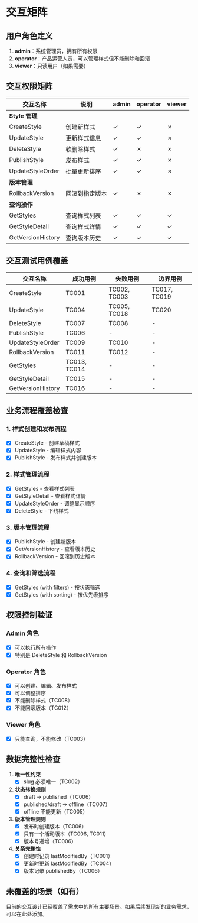 # 交互矩阵

## 用户角色定义

1. **admin**：系统管理员，拥有所有权限
2. **operator**：产品运营人员，可以管理样式但不能删除和回滚
3. **viewer**：只读用户（如果需要）

## 交互权限矩阵

| 交互名称 | 说明 | admin | operator | viewer |
|---------|------|-------|----------|--------|
| **Style 管理** |
| CreateStyle | 创建新样式 | ✓ | ✓ | ✗ |
| UpdateStyle | 更新样式信息 | ✓ | ✓ | ✗ |
| DeleteStyle | 软删除样式 | ✓ | ✗ | ✗ |
| PublishStyle | 发布样式 | ✓ | ✓ | ✗ |
| UpdateStyleOrder | 批量更新排序 | ✓ | ✓ | ✗ |
| **版本管理** |
| RollbackVersion | 回滚到指定版本 | ✓ | ✗ | ✗ |
| **查询操作** |
| GetStyles | 查询样式列表 | ✓ | ✓ | ✓ |
| GetStyleDetail | 查询样式详情 | ✓ | ✓ | ✓ |
| GetVersionHistory | 查询版本历史 | ✓ | ✓ | ✓ |

## 交互测试用例覆盖

| 交互名称 | 成功用例 | 失败用例 | 边界用例 |
|---------|---------|---------|---------|
| CreateStyle | TC001 | TC002, TC003 | TC017, TC019 |
| UpdateStyle | TC004 | TC005, TC018 | TC020 |
| DeleteStyle | TC007 | TC008 | - |
| PublishStyle | TC006 | - | - |
| UpdateStyleOrder | TC009 | TC010 | - |
| RollbackVersion | TC011 | TC012 | - |
| GetStyles | TC013, TC014 | - | - |
| GetStyleDetail | TC015 | - | - |
| GetVersionHistory | TC016 | - | - |

## 业务流程覆盖检查

### 1. 样式创建和发布流程
- [x] CreateStyle - 创建草稿样式
- [x] UpdateStyle - 编辑样式内容
- [x] PublishStyle - 发布样式并创建版本

### 2. 样式管理流程
- [x] GetStyles - 查看样式列表
- [x] GetStyleDetail - 查看样式详情
- [x] UpdateStyleOrder - 调整显示顺序
- [x] DeleteStyle - 下线样式

### 3. 版本管理流程
- [x] PublishStyle - 创建新版本
- [x] GetVersionHistory - 查看版本历史
- [x] RollbackVersion - 回滚到历史版本

### 4. 查询和筛选流程
- [x] GetStyles (with filters) - 按状态筛选
- [x] GetStyles (with sorting) - 按优先级排序

## 权限控制验证

### Admin 角色
- [x] 可以执行所有操作
- [x] 特别是 DeleteStyle 和 RollbackVersion

### Operator 角色
- [x] 可以创建、编辑、发布样式
- [x] 可以调整排序
- [x] 不能删除样式（TC008）
- [x] 不能回滚版本（TC012）

### Viewer 角色
- [x] 只能查询，不能修改（TC003）

## 数据完整性检查

1. **唯一性约束**
   - [x] slug 必须唯一（TC002）

2. **状态转换规则**
   - [x] draft → published（TC006）
   - [x] published/draft → offline（TC007）
   - [x] offline 不能更新（TC005）

3. **版本管理规则**
   - [x] 发布时创建版本（TC006）
   - [x] 只有一个活动版本（TC006, TC011）
   - [x] 版本号递增（TC006）

4. **关系完整性**
   - [x] 创建时记录 lastModifiedBy（TC001）
   - [x] 更新时更新 lastModifiedBy（TC004）
   - [x] 版本记录 publishedBy（TC006）

## 未覆盖的场景（如有）

目前的交互设计已经覆盖了需求中的所有主要场景。如果后续发现新的业务需求，可以在此处添加。 